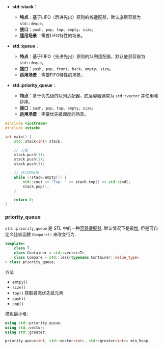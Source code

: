 - **std::stack**：
    
    - **特点**：基于LIFO（后进先出）原则的栈适配器，默认底层容器为 `std::deque`。
    - **接口**：`push`、`pop`、`top`、`empty`、`size`。
    - **适用场景**：需要LIFO特性的场景。
- **std::queue**：
    
    - **特点**：基于FIFO（先进先出）原则的队列适配器，默认底层容器为 `std::deque`。
    - **接口**：`push`、`pop`、`front`、`back`、`empty`、`size`。
    - **适用场景**：需要FIFO特性的场景。
- **std::priority_queue**：
    
    - **特点**：基于优先级的队列适配器，底层容器通常为 `std::vector` 并使用堆排序。
    - **接口**：`push`、`pop`、`top`、`empty`、`size`。
    - **适用场景**：需要优先级调度的场景。

```cpp
#include <iostream>
#include <stack>

int main() {
    std::stack<int> stack;

    // 入栈
    stack.push(1);
    stack.push(2);
    stack.push(3);

    // 访问和出栈
    while (!stack.empty()) {
        std::cout << "Top: " << stack.top() << std::endl;
        stack.pop();
    }

    return 0;
}

```

### priority_queue

`std::priority_queue` 是 STL 中的一种[容器适配器](adapters.md). 默认情况下是最[堆](../../../../Algorithm/数据结构/tree/binary%20heap.md), 但是可自定义比较函数 `Compare()` 来改变行为. 

```cpp
template<
	class T,
	class Container = std::vector<T>,
	class Compare = std::less<typename Container::value_type>
> class priority_queue;
```

方法
- `emtpy()`
- `size()`
- `top()` 获取最高优先级元素
- `push()`
- `pop()`

模拟最小堆:

```cpp
using std::priority_queue;
using std::vector;
using std::greater;

priority_queue<int, std::vector<int>, std::greater<int>> min_heap;
```